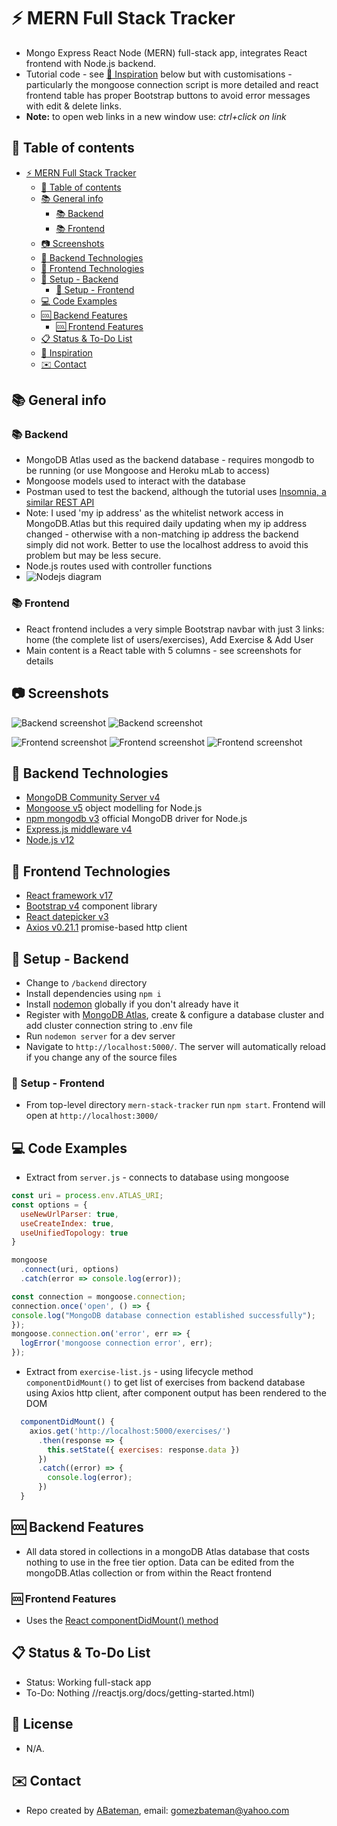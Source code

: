 # :zap: MERN Full Stack Tracker

* Mongo Express React Node (MERN) full-stack app, integrates React frontend with Node.js backend.
* Tutorial code - see [:clap: Inspiration](#clap-inspiration) below but with customisations - particularly the mongoose connection script is more detailed and react frontend table has proper Bootstrap buttons to avoid error messages with edit & delete links.
* **Note:** to open web links in a new window use: _ctrl+click on link_


## :page_facing_up: Table of contents

* [:zap: MERN Full Stack Tracker](#zap-mern-full-stack-tracker)
  * [:page_facing_up: Table of contents](#page_facing_up-table-of-contents)
  * [:books: General info](#books-general-info)
    * [:books: Backend](#books-backend)
    * [:books: Frontend](#books-frontend)
  * [:camera: Screenshots](#camera-screenshots)
  * [:signal_strength: Backend Technologies](#signal_strength-backend-technologies)
  * [:signal_strength: Frontend Technologies](#signal_strength-frontend-technologies)
  * [:floppy_disk: Setup - Backend](#floppy_disk-setup---backend)
    * [:floppy_disk: Setup - Frontend](#floppy_disk-setup---frontend)
  * [:computer: Code Examples](#computer-code-examples)
  * [:cool: Backend Features](#cool-backend-features)
    * [:cool: Frontend Features](#cool-frontend-featurres)
  * [:clipboard: Status & To-Do List](#clipboard-status--to-do-list)
  * [:clap: Inspiration](#clap-inspiration)
  * [:envelope: Contact](#envelope-contact)

## :books: General info

### :books: Backend

* MongoDB Atlas used as the backend database - requires mongodb to be running (or use Mongoose and Heroku mLab to access)
* Mongoose models used to interact with the database
* Postman used to test the backend, although the tutorial uses [Insomnia, a similar REST API](https://insomnia.rest/)
* Note: I used 'my ip address' as the whitelist network access in MongoDB.Atlas but this required daily updating when my ip address changed - otherwise with a non-matching ip address the backend simply did not work. Better to use the localhost address to avoid this problem but may be less secure.
* Node.js routes used with controller functions
* ![Nodejs diagram](./img/diagram.png)

### :books: Frontend

* React frontend includes a very simple Bootstrap navbar with just 3 links: home (the complete list of users/exercises), Add Exercise & Add User
* Main content is a React table with 5 columns - see screenshots for details

## :camera: Screenshots

![Backend screenshot](./img/mongodb.png)
![Backend screenshot](./img/postman.png)

![Frontend screenshot](./img/list.png)
![Frontend screenshot](./img/add-user.png)
![Frontend screenshot](./img/add-exercise.png)

## :signal_strength: Backend Technologies

* [MongoDB Community Server v4](https://www.mongodb.com/download-center/community)
* [Mongoose v5](https://mongoosejs.com/) object modelling for Node.js
* [npm mongodb v3](https://www.npmjs.com/package/mongodb) official MongoDB driver for Node.js
* [Express.js middleware v4](https://expressjs.com/)
* [Node.js v12](https://nodejs.org/es/)

## :signal_strength: Frontend Technologies

* [React framework v17](https://reactjs.org/)
* [Bootstrap v4](https://getbootstrap.com/) component library
* [React datepicker v3](https://www.npmjs.com/package/react-datepicker)
* [Axios v0.21.1](https://www.npmjs.com/package/axios) promise-based http client

## :floppy_disk: Setup - Backend

* Change to `/backend` directory
* Install dependencies using `npm i`
* Install [nodemon](https://www.npmjs.com/package/nodemon) globally if you don't already have it
* Register with [MongoDB Atlas](www.mongodb.com), create & configure a database cluster and add cluster connection string to .env file
* Run `nodemon server` for a dev server
* Navigate to `http://localhost:5000/`. The server will automatically reload if you change any of the source files

### :floppy_disk: Setup - Frontend

* From top-level directory `mern-stack-tracker` run `npm start`. Frontend will open at `http://localhost:3000/`

## :computer: Code Examples

* Extract from `server.js` - connects to database using mongoose

```javascript
const uri = process.env.ATLAS_URI;
const options = {
  useNewUrlParser: true,
  useCreateIndex: true,
  useUnifiedTopology: true
}

mongoose
  .connect(uri, options)
  .catch(error => console.log(error));

const connection = mongoose.connection;
connection.once('open', () => {
console.log("MongoDB database connection established successfully");
});
mongoose.connection.on('error', err => {
  logError('mongoose connection error', err);
});
```

* Extract from `exercise-list.js` - using lifecycle method `componentDidMount()` to get list of exercises from backend database using Axios http client, after component output has been rendered to the DOM

```javascript
  componentDidMount() {
    axios.get('http://localhost:5000/exercises/')
      .then(response => {
        this.setState({ exercises: response.data })
      })
      .catch((error) => {
        console.log(error);
      })
  }
```

## :cool: Backend Features

* All data stored in collections in a mongoDB Atlas database that costs nothing to use in the free tier option. Data can be edited from the mongoDB.Atlas collection or from within the React frontend

### :cool: Frontend Features

* Uses the [React componentDidMount() method](https://reactjs.org/docs/state-and-lifecycle.html)

## :clipboard: Status & To-Do List

* Status: Working full-stack app
* To-Do: Nothing
//reactjs.org/docs/getting-started.html)

## :file_folder: License

* N/A.

## :envelope: Contact

* Repo created by [ABateman](https://github.com/AndrewJBateman), email: gomezbateman@yahoo.com
